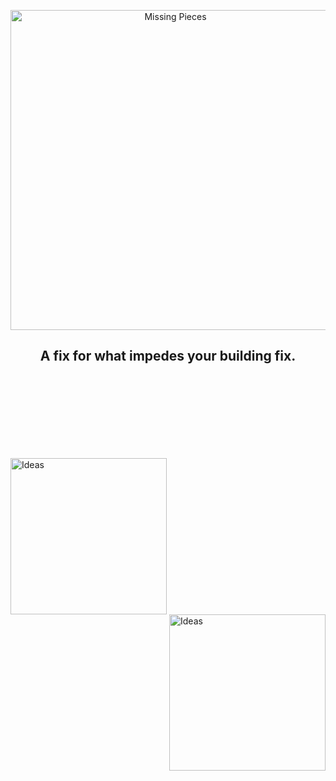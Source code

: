 <p align="center">
  <img width="512" src="https://github.com/BentoGambin/Valheim-MissingPieces/blob/main/.Github/MissingPiecesGithub.png?raw=true" alt="Missing Pieces">
</p>
<h2 align="center">A fix for what impedes your building fix.</h2>

<br /><br /><br /><br /><br /><br /><br />
                     
[<img alt="Ideas" align="left" width="250px" src="https://github.com/BentoGambin/Valheim-MissingPieces/blob/main/.Github/Ideas.png?raw=true" />](https://github.com/BentoGambin/Valheim-MissingPieces/discussions/categories/ideas)
[<img alt="Ideas" align="right" width="250px" src="https://github.com/BentoGambin/Valheim-MissingPieces/blob/main/.Github/Bugs.png?raw=true" />](https://github.com/BentoGambin/Valheim-MissingPieces/issues)